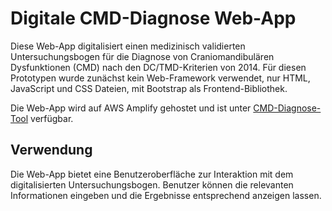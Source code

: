 ﻿# Digitale CMD-Diagnose Web-App

Diese Web-App digitalisiert einen medizinisch validierten Untersuchungsbogen für die Diagnose von Craniomandibulären Dysfunktionen (CMD) nach den DC/TMD-Kriterien von 2014. Für diesen Prototypen wurde zunächst kein Web-Framework verwendet, nur HTML, JavaScript und CSS Dateien, mit Bootstrap als Frontend-Bibliothek. 

Die Web-App wird auf AWS Amplify gehostet und ist unter [CMD-Diagnose-Tool]() verfügbar.

## Verwendung

Die Web-App bietet eine Benutzeroberfläche zur Interaktion mit dem digitalisierten Untersuchungsbogen. Benutzer können die relevanten Informationen eingeben und die Ergebnisse entsprechend anzeigen lassen.
